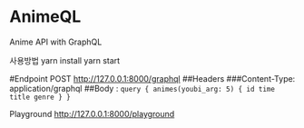 # AnimeQL
Anime API with GraphQL

사용방법
yarn install
yarn start

#Endpoint
POST http://127.0.0.1:8000/graphql
##Headers 
###Content-Type: application/graphql
##Body : `` query {
  animes(youbi_arg: 5) {
    id
    time
    title
    genre
  }
} ``


Playground
http://127.0.0.1:8000/playground
